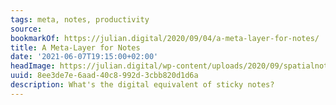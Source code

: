 ```yaml
---
tags: meta, notes, productivity
source:
bookmarkOf: https://julian.digital/2020/09/04/a-meta-layer-for-notes/
title: A Meta-Layer for Notes
date: '2021-06-07T19:15:00+02:00'
headImage: https://julian.digital/wp-content/uploads/2020/09/spatialnotespreview-1.png
uuid: 8ee3de7e-6aad-40c8-992d-3cbb820d1d6a
description: What's the digital equivalent of sticky notes?
---
```


